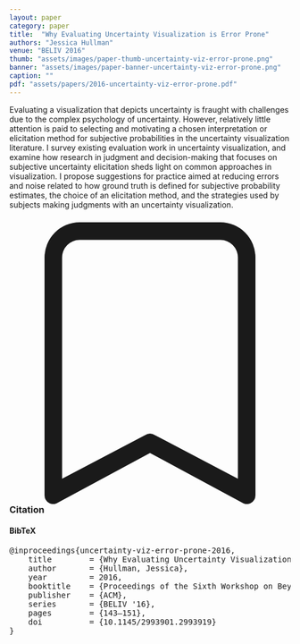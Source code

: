 ```yaml
---
layout: paper
category: paper
title:  "Why Evaluating Uncertainty Visualization is Error Prone"
authors: "Jessica Hullman"
venue: "BELIV 2016"
thumb: "assets/images/paper-thumb-uncertainty-viz-error-prone.png"
banner: "assets/images/paper-banner-uncertainty-viz-error-prone.png"
caption: ""
pdf: "assets/papers/2016-uncertainty-viz-error-prone.pdf"
---
```


<!-- abstract -->
Evaluating a visualization that depicts uncertainty is fraught with challenges due to the complex psychology of uncertainty. However, relatively little attention is paid to selecting and motivating a chosen interpretation or elicitation method for subjective probabilities in the uncertainty visualization literature. I survey existing evaluation work in uncertainty visualization, and examine how research in judgment and decision-making that focuses on subjective uncertainty elicitation sheds light on common approaches in visualization. I propose suggestions for practice aimed at reducing errors and noise related to how ground truth is defined for subjective probability estimates, the choice of an elicitation method, and the strategies used by subjects making judgments with an uncertainty visualization.


<h3><svg xmlns="http://www.w3.org/2000/svg" fill="currentColor" class="bi bi-bookmark" viewBox="0 0 16 16">
  <path d="M2 2a2 2 0 0 1 2-2h8a2 2 0 0 1 2 2v13.5a.5.5 0 0 1-.777.416L8 13.101l-5.223 2.815A.5.5 0 0 1 2 15.5V2zm2-1a1 1 0 0 0-1 1v12.566l4.723-2.482a.5.5 0 0 1 .554 0L13 14.566V2a1 1 0 0 0-1-1H4z"/>
</svg> Citation</h3>
<div class="bibtex">
<!-- bibtex -->
<h4>BibTeX</h4>
<pre>
@inproceedings{uncertainty-viz-error-prone-2016,
	title        = {Why Evaluating Uncertainty Visualization is Error Prone},
	author       = {Hullman, Jessica},
	year         = 2016,
	booktitle    = {Proceedings of the Sixth Workshop on Beyond Time and Errors on Novel Evaluation Methods for Visualization},
	publisher    = {ACM},
	series       = {BELIV '16},
	pages        = {143–151},
	doi          = {10.1145/2993901.2993919}
}

</pre>
</div>
